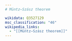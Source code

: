 ```yaml
---
# Müntz–Szász theorem

wikidata: Q3527129
msc_classification: "46"
wikipedia_links:
  - "[[Müntz–Szász theorem]]"
---
```

